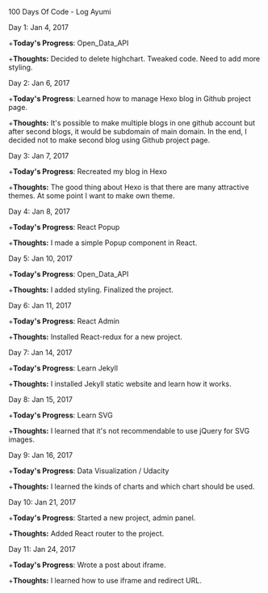 100 Days Of Code - Log  Ayumi 

Day 1: Jan 4, 2017 

+**Today's Progress**:  Open_Data_API

+**Thoughts:** Decided to delete highchart. Tweaked code. Need to add more styling.

Day 2: Jan 6, 2017 

+**Today's Progress**:  Learned how to manage Hexo blog in Github project page.

+**Thoughts:** It's possible to make multiple blogs in one github account but after second blogs, it would be subdomain of main domain. In the end, I decided not to make second blog using Github project page.

Day 3: Jan 7, 2017 

+**Today's Progress**:  Recreated my blog in Hexo

+**Thoughts:** The good thing about Hexo is that there are many attractive themes. At some point I want to make own theme.

Day 4: Jan 8, 2017 

+**Today's Progress**:  React Popup

+**Thoughts:** I made a simple Popup component in React.

Day 5: Jan 10, 2017 

+**Today's Progress**:  Open_Data_API

+**Thoughts:** I added styling. Finalized the project.

Day 6: Jan 11, 2017 

+**Today's Progress**:  React Admin

+**Thoughts:** Installed React-redux for a new project.

Day 7: Jan 14, 2017 

+**Today's Progress**:  Learn Jekyll

+**Thoughts:** I installed Jekyll static website and learn how it works.

Day 8: Jan 15, 2017 

+**Today's Progress**:  Learn SVG

+**Thoughts:** I learned that it's not recommendable to use jQuery for SVG images.

Day 9: Jan 16, 2017 

+**Today's Progress**:  Data Visualization / Udacity

+**Thoughts:** I learned the kinds of charts and which chart should be used.

Day 10: Jan 21, 2017 

+**Today's Progress**:  Started a new project, admin panel.

+**Thoughts:** Added React router to the project.

Day 11: Jan 24, 2017 

+**Today's Progress**:  Wrote a post about iframe.

+**Thoughts:** I learned how to use iframe and redirect URL.

